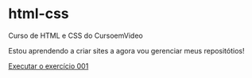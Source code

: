 # html-css
 Curso de HTML e CSS do CursoemVideo

 Estou aprendendo a criar sites a agora vou gerenciar meus repositótios!

 <a href="https://raylanderson.github.io/html-css/exercicios/ex001/index.html">Executar o exercício 001</a> 
